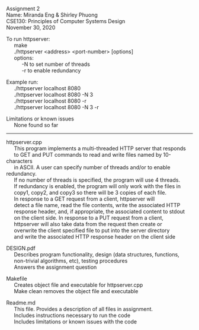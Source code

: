 Assignment 2 \
Name: Miranda Eng & Shirley Phuong \
CSE130: Principles of Computer Systems Design \
November 30, 2020

To run httpserver: \
	&ensp;&ensp;&ensp;make \
	&ensp;&ensp;&ensp;./httpserver &lt;address&gt; &lt;port-number&gt; [options] \
	&ensp;&ensp;&ensp;options: \
	&ensp;&ensp;&ensp;&ensp;&ensp;&ensp;-N to set number of threads \
	&ensp;&ensp;&ensp;&ensp;&ensp;&ensp;-r to enable redundancy

Example run:  
	&ensp;&ensp;&ensp;./httpserver localhost 8080 \
	&ensp;&ensp;&ensp;./httpserver localhost 8080 -N 3 \
	&ensp;&ensp;&ensp;./httpserver localhost 8080 -r \
	&ensp;&ensp;&ensp;./httpserver localhost 8080 -N 3 -r

Limitations or known issues \
	&ensp;&ensp;&ensp;None found so far

-------------------------------------------------

httpserver.cpp \
	&ensp;&ensp;&ensp;This program implements a multi-threaded HTTP server that responds \
	&ensp;&ensp;&ensp;to GET and PUT commands to read and write files named by 10-characters \
	&ensp;&ensp;&ensp;in ASCII. A user can specify number of threads and/or to enable redundancy. \
	&ensp;&ensp;&ensp;If no number of threads is specified, the program will use 4 threads. \
	&ensp;&ensp;&ensp;If redundancy is enabled, the program will only work with the files in \
	&ensp;&ensp;&ensp;copy1, copy2, and copy3 so there will be 3 copies of each file.\
	&ensp;&ensp;&ensp;In response to a GET request from a client, httpserver will \
	&ensp;&ensp;&ensp;detect a file name, read the file contents, write the associated HTTP \
	&ensp;&ensp;&ensp;response header, and, if appropriate, the associated content to stdout \
	&ensp;&ensp;&ensp;on the client side. In response to a PUT request from a client, \
	&ensp;&ensp;&ensp;httpserver will also take data from the request then create or \
	&ensp;&ensp;&ensp;overwrite the client specified file to put into the server directory \
	&ensp;&ensp;&ensp;and write the associated HTTP response header on the client side


DESIGN.pdf  
	&ensp;&ensp;&ensp;Describes program functionality, design (data structures, functions, \
	&ensp;&ensp;&ensp;non-trivial algorithms, etc), testing procedures \
	&ensp;&ensp;&ensp;Answers the assignment question  

Makefile  
	&ensp;&ensp;&ensp;Creates object file and executable for httpserver.cpp \
	&ensp;&ensp;&ensp;Make clean removes the object file and executable  

Readme.md  
	&ensp;&ensp;&ensp;This file. Provides a description of all files in assignment. \
	&ensp;&ensp;&ensp;Includes instructions necessary to run the code \
	&ensp;&ensp;&ensp;Includes limitations or known issues with the code